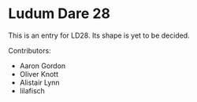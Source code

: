 Ludum Dare 28
=============

This is an entry for LD28. Its shape is yet to be decided.

Contributors:

* Aaron Gordon
* Oliver Knott
* Alistair Lynn
* lilafisch

